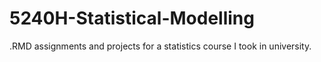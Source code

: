 # 5240H-Statistical-Modelling

.RMD assignments and projects for a statistics course I took in university.
